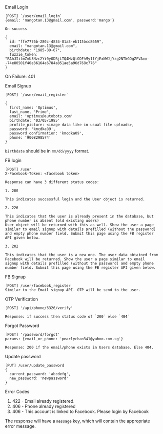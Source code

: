 Email Login

```
[POST] `/user/email_login`
{email: 'mangotan.13@gmail.com', password:'mango'}

On success 

{
  id: "ffe7776b-280c-4834-81a3-eb115bcc8659",
  email: "mangotan.13@gmail.com",
  birthdate: "1985-09-07",
  fuzzie_token: "BAhJIilmZmU3Nzc2Yi0yODBjLTQ4MzQtODFhMy1lYjExNWJjYzg2NTkGOgZFVA==--74e80501f40e36164a6784a851ae5a96d768c776"
}
```

On Failure: 401

Email Signup

```
[POST] `/user/email_register`

{
  first_name: 'Optimus', 
  last_name, 'Prime',
  email: 'optimus@autobots.com' 
  birthdate: '03/05/1985' 
  profile_picture: <image data like in usual file uploads>,
  password: 'kmcdka09',
  password_confirmation: 'kmcdka09',
  phone: '9008298574'
}
```

`birthdate` should be in `mm/dd/yyyy` format.

FB login

```
[POST] /user
X-Facebook-Token: <facebook token>

Response can have 3 different status codes:

1. 200

This indicates successful login and the User object is returned.

2. 226

This indicates that the user is already present in the database, but phone number is absent (old existing users)
User object will be returned with this as well. Show the user a page similar to email signup with details prefilled (without the password) and empty phone number field. Submit this page using the FB register API given below.

3. 202

This indicates that the user is a new one. The user data obtained from Facebook will be returned. Show the user a page similar to email signup with details prefilled (without the password) and empty phone number field. Submit this page using the FB register API given below.
```

FB Signup
```
[POST] /user/facebook_register
Similar to the Email signup API. OTP will be send to the user. 
```

OTP Verification
```
[POST] '/api/phone/6326/verify'

Response: if success then status code of `200` else `404`
```

Forgot Password

```
[POST] '/password/forgot'
params: {email_or_phone: 'pearlychan341@yahoo.com.sg'}

Response: 200 if the email/phone exists in Users database. Else 404. 
```

Update password

```
[PUT] /user/update_password
{
  current_password: 'abcdefg',
  new_password: 'newpassword'
}
```

Error Codes

1. 422 - Email already registered.
2. 406 - Phone already registered 
3. 406 - This account is linked to Facebook. Please login by Facebook

The response will have a `message` key, which will contain the appropriate error message. 

